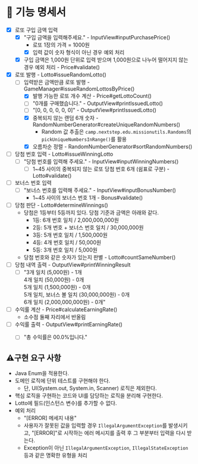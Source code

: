 # 🚀 기능 명세서

- [x] 로또 구입 금액 입력 
  - [x] "구입 금액을 입력해주세요." - InputView#inputPurchasePrice()
    - 로또 1장의 가격 = 1000원
    - [x] 입력 값이 숫자 형식이 아닌 경우 예외 처리
  - [x] 구입 금액은 1,000원 단위로 입력 받으며 1,000원으로 나누어 떨어지지 않는 경우 예외 처리 - Price#validate()
- [x] 로또 발행 - Lotto#issueRandomLotto()
  - [ ] 입력받은 금액만큼 로또 발행 - GameManager#issueRandomLottosByPrice()
    - [x] 발행 가능한 로또 개수 계산 - Price#getLottoCount()
    - [ ] "0개를 구매했습니다." - OutputView#printIssuedLotto()
    - [ ] "[0, 0, 0, 0, 0, 0]" - OutputView#printIssuedLotto()
    - [x] 중복되지 않는 랜덤 6개 숫자 - RandomNumberGenerator#createUniqueRandomNumbers()
      - Random 값 추출은 `camp.nextstep.edu.missionutils.Randoms`의 `pickUniqueNumbersInRange()`를 활용
    - [x] 오름차순 정렬 - RandomNumberGenerator#sortRandomNumbers()
- [ ] 당첨 번호 입력 - Lotto#issueWinningLotto
  - [ ] "당첨 번호를 입력해 주세요." - InputView#inputWinningNumbers()
    - [ ] 1~45 사이의 중복되지 않는 로또 당첨 번호 6개 (쉼표로 구분) - Lotto#validate()
- [ ] 보너스 번호 입력 
  - [ ] "보너스 번호를 입력해 주세요." - InputView#inputBonusNumber()
    - 1~45 사이의 보너스 번호 1개 - Bonus#validate()
- [ ] 당첨 판단 - Lotto#determineWinnings()
  - 당첨은 1등부터 5등까지 있다. 당첨 기준과 금액은 아래와 같다.
    - 1등: 6개 번호 일치 / 2,000,000,000원
    - 2등: 5개 번호 + 보너스 번호 일치 / 30,000,000원
    - 3등: 5개 번호 일치 / 1,500,000원
    - 4등: 4개 번호 일치 / 50,000원
    - 5등: 3개 번호 일치 / 5,000원
  - 당첨 번호와 같은 숫자가 있는지 판별 - Lotto#countSameNumber()
- [ ] 당첨 내역 출력 - OutputView#printWinningResult
  - [ ] "3개 일치 (5,000원) - 1개\
    4개 일치 (50,000원) - 0개\
    5개 일치 (1,500,000원) - 0개\
    5개 일치, 보너스 볼 일치 (30,000,000원) - 0개\
    6개 일치 (2,000,000,000원) - 0개"
- [ ] 수익률 계산 - Price#calculateEarningRate()
  - 소수점 둘째 자리에서 반올림
- [ ] 수익률 출력 - OutputView#printEarningRate()
  - [ ] "총 수익률은 00.0%입니다." 



## ⚠️구현 요구 사항
- Java Enum을 적용한다.
- 도메인 로직에 단위 테스트를 구현해야 한다.
  - 단, UI(System.out, System.in, Scanner) 로직은 제외한다.
- 핵심 로직을 구현하는 코드와 UI를 담당하는 로직을 분리해 구현한다.
- Lotto에 필드(인스턴스 변수)를 추가할 수 없다.
- 예외 처리
  - "[ERROR] 메세지 내용"
  - 사용자가 잘못된 값을 입력할 경우 `IllegalArgumentException`를 발생시키고, "[ERROR]"로 시작하는 에러 메시지를 출력 후 그 부분부터 입력을 다시 받는다.
  - Exception이 아닌 `IllegalArgumentException`, `IllegalStateException` 등과 같은 명확한 유형을 처리